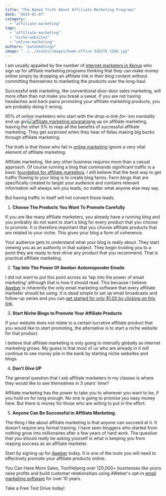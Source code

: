 ```yaml
---
title: "The Naked Truth About Affiliate Marketing Programs"
date: "2014-01-07"
category: 
  - "affiliate-marketing"
tags: 
  - "affiliate-marketing"
  - "niche-websites"
  - "online-marketing"
authors: "patohmahinge"
image: "../../assets/images/home-office-336378_1280.jpg"
---
```


I am usually appalled by the number of [internet marketers in Kenya](https://mahinge.com/fully-monetize-blog-kenya/ "internet marketing") who sign up for affiliate marketing programs thinking that they can make money online simply by dropping an affiliate link in their blog content without committing themselves to marketing the products over the long-haul.

Successful web marketing, like conventional door-door sales marketing, will more often than not make you break a sweat. If you are not having headaches and back pains promoting your affiliate marketing products, you are probably doing it wrong.

95% of online marketers who start with the _drop-a-link-for-'em mentality_ end up givi[![affiliate marketing programs](images/internet-marketing-150x150.jpg)](https://mahinge.com/wp-content/uploads/2014/01/internet-marketing.jpg)ng up on affiliate marketing, leaving the other 5% to reap all the benefits of successful affiliate marketing. They get surprised when they hear of fellas making big bucks through affiliate marketing.

The truth is that those who fail in [online marketing](https://mahinge.com/) ignore a very vital element of affiliate marketing.

Affiliate marketing, like any other business requires more than a casual approach. Of course running a blog that commands significant traffic is a basic [foundation for affiliate marketing](https://mahinge.com/wp-content/uploads/2014/01/Affiliate_marketing "affiliate marketing"). I still believe that the best way to get traffic flowing to your blog is to create blog farms. Farm blogs that are specifically created to target your audience and contains relevant information will always win you leads, no matter what anyone else may say.

But having traffic in itself will not convert those leads.

1. **Choose The Products You Want To Promote Carefully**

If you are like many affiliate marketers, you already have a running blog and you probably do not want to start a blog for every product that you choose to promote. It is therefore important that you choose affiliate products that are related to your niche. This gives your blog a form of coherence.

Your audience gets to understand what your blog is really about. They start viewing you as an authority in that subject. They begin trusting you to a point they are ready to test-drive any product that you recommend. That is practical affiliate marketing.

2. **Tap Into The Power Of Aweber Autoresponder Emails**

I did not want to put this point across as ‘tap into the power of email marketing’ although that is how it should read. This because I believe [Aweber](https://mahinge.com/wp-content/uploads/2014/01/order.htm "Aweber") is inherently the only email marketing software that every affiliate marketer should be using. It is dead simple to set up email broadcasts and follow-up series and you can [get started for only $1.00 by clicking on this link](https://mahinge.com/wp-content/uploads/2014/01/order.htm "link1").

3. **Start Niche Blogs to Promote Your Affiliate Products**

If your website does not relate to a certain lucrative affiliate product that you would like to start promoting, the alternative is to start a niche website for that product.

I believe that affiliate marketing is only going to intensify globally as internet marketing grows. My guess is that most of us who are already in it will continue to see money pile in the bank by starting niche websites and blogs.

4. **Don’t Give UP**

The general question that I ask affiliate marketers in my classes is where they would like to see themselves in 3 years’ time?

Affiliate marketing has the power to take you to wherever you want to be, if you hold on for long enough. No one is going to promise you easy money here. But there is money for those who are willing to put in the effort.

5. **Anyone Can Be Successful in Affiliate Marketing.**

The thing I like about affiliate marketing is that anyone can succeed at it. It doesn't require any formal training. I have seen bloggers who started from nothing grow into millionaires after a few years of hard work. The question that you should really be asking yourself is what is keeping you from reaping success as an affiliate marketer.

Start by signing up for [Aweber](https://mahinge.com/wp-content/uploads/2014/01/blogscheme.aweber.com "aweber") today. It is one of the tools you will need to effectively promote your affiliate products online.

You Can Have More Sales, Too!Helping over 120,000+ businesses like yours raise profits and build customer relationships using AWeber's opt-in [email marketing software](https://mahinge.com/wp-content/uploads/2014/01/order.htm "Email Marketing Software") for over 10 years.

Take a Free Test Drive today!
